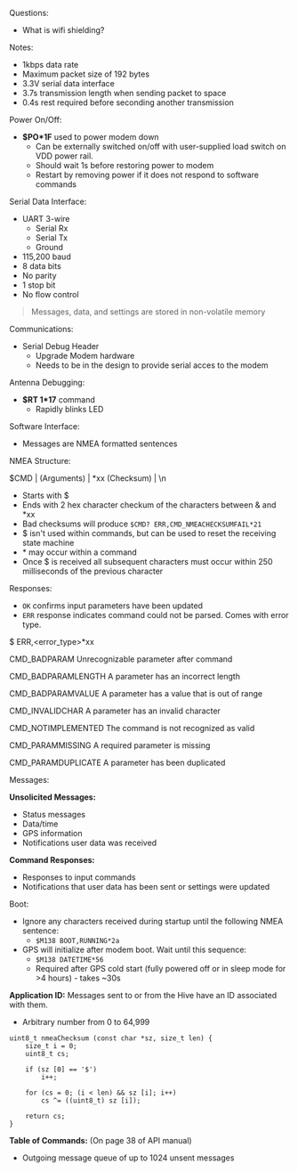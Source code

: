 Questions:
* What is wifi shielding?


Notes:
* 1kbps data rate
* Maximum packet size of 192 bytes
* 3.3V serial data interface
* 3.7s transmission length when sending packet to space
* 0.4s rest required before seconding another transmission

Power On/Off:
* **$PO*1F** used to power modem down
    * Can be externally switched on/off with user-supplied load switch on VDD power rail.
    * Should wait 1s before restoring power to modem
    * Restart by removing power if it does not respond to software commands

Serial Data Interface:
* UART 3-wire
    * Serial Rx
    * Serial Tx
    * Ground
* 115,200 baud
* 8 data bits
* No parity
* 1 stop bit
* No flow control

> Messages, data, and settings are stored in non-volatile memory

Communications:
* Serial Debug Header
    * Upgrade Modem hardware
    * Needs to be in the design to provide serial acces to the modem

Antenna Debugging:
* **$RT 1*17** command
    * Rapidly blinks LED

Software Interface:
* Messages are NMEA formatted sentences

NMEA Structure:

$CMD | (Arguments) | *xx (Checksum) | \n
* Starts with $
* Ends with 2 hex character checkum of the characters between & and *xx
* Bad checksums will produce `$CMD? ERR,CMD_NMEACHECKSUMFAIL*21`
* $ isn't used within commands, but can be used to reset the receiving state machine
* \* may occur within a command
* Once $ is received all subsequent characters must occur within 250 milliseconds of the previous character

Responses:
* `OK` confirms input parameters have been updated
* `ERR` response indicates command could not be parsed. Comes with error type.

$<cmd> ERR,<error_type>*xx


CMD_BADPARAM
Unrecognizable parameter after command

CMD_BADPARAMLENGTH
A parameter has an incorrect length

CMD_BADPARAMVALUE
A parameter has a value that is out of range

CMD_INVALIDCHAR
A parameter has an invalid character

CMD_NOTIMPLEMENTED
The command is not recognized as valid

CMD_PARAMMISSING
A required parameter is missing

CMD_PARAMDUPLICATE
A parameter has been duplicated

Messages:

**Unsolicited Messages:** 
* Status messages
* Data/time
* GPS information
* Notifications user data was received

**Command Responses:**
* Responses to input commands
* Notifications that user data has been sent or settings were updated

Boot:
* Ignore any characters received during startup until the following NMEA sentence:
    * `$M138 BOOT,RUNNING*2a`
* GPS will initialize after modem boot. Wait until this sequence:
    * `$M138 DATETIME*56`
    * Required after GPS cold start (fully powered off or in sleep mode for >4 hours) - takes ~30s

**Application ID:** Messages sent to or from the Hive have an ID associated with them.
* Arbitrary number from 0 to 64,999

```
uint8_t nmeaChecksum (const char *sz, size_t len) {
    size_t i = 0; 
    uint8_t cs;

    if (sz [0] == '$') 
        i++;

    for (cs = 0; (i < len) && sz [i]; i++) 
        cs ^= ((uint8_t) sz [i]);

    return cs; 
}
```

**Table of Commands:** (On page 38 of API manual)

* Outgoing message queue of up to 1024 unsent messages
